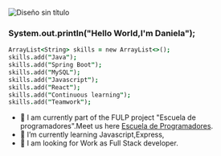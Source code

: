 
![Diseño sin título](https://github.com/bqcount/bqcount/assets/79409049/54afabce-0f7d-4b50-9f18-b9943d1ef387)

###       System.out.println("Hello World,I'm Daniela"); 

```j
ArrayList<String> skills = new ArrayList<>();
skills.add("Java"); 
skills.add("Spring Boot"); 
skills.add("MySQL");
skills.add("Javascript");
skills.add("React");
skills.add("Continuous learning"); 
skills.add("Teamwork"); 
```
- 🔭 I am currently part of the FULP project "Escuela de programadores".Meet us here [Escuela de Programadores](https://escueladeprogramadores.fulp.es/).
- 🌱 I’m currently learning Javascript,Express,
- 🤔 I am looking for Work as Full Stack developer.
<!--

**bqcount/bqcount** is a ✨ _special_ ✨ repository because its `README.md` (this file) appears on your GitHub profile.

Here are some ideas to get you started:

- 🔭 I’m currently working on Puppy care , one personal project
- 🌱 I’m currently practicing Java + Spring Boot
- 👯 I’m looking to collaborate on ...
- 🤔 I’m looking for help with ...
- 📫 How to reach me: ...
- 😄 Pronouns: ...
- ⚡ Fun fact: ...
-->
